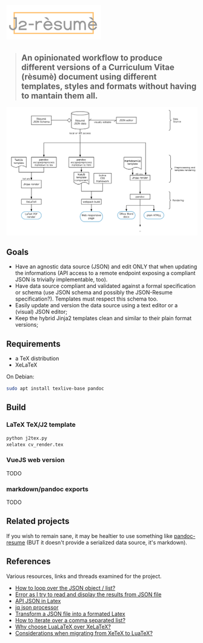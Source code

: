 <h1>
<img src=".meta/name.svg" alt="j2-resume" width="250">
</h1>

> ## An opinionated workflow to produce different versions of a Curriculum Vitae (rèsumè) document using different templates, styles and formats without having to mantain them all.

![Architecture](.meta/flow.svg)

## Goals

- Have an agnostic data source (JSON) and edit ONLY that when updating the informations (API access to a remote endpoint exposing a compliant JSON is trivially implementable, too).
- Have data source compliant and validated against a formal specification or schema (use JSON schema and possibly the JSON-Resume specification?). Templates must respect this schema too.
- Easily update and version the data source using a text editor or a (visual) JSON editor;
- Keep the hybrid Jinja2 templates clean and similar to their plain format versions;


## Requirements

- a TeX distribution
- XeLaTeX

On Debian:

```bash
sudo apt install texlive-base pandoc
```

## Build

### LaTeX TeX/J2 template

```bash
python j2tex.py
xelatex cv_render.tex
```

### VueJS web version

TODO

### markdown/pandoc exports

TODO


## Related projects

If you wish to remain sane, it may be healtier to use something like [pandoc-resume](https://github.com/mszep/pandoc_resume) (BUT it doesn't provide a serialized data source, it's markdown).

## References

Various resources, links and threads examined for the project.

- [How to loop over the JSON object / list?](https://tex.stackexchange.com/questions/489417/how-to-loop-over-the-json-object-list)
- [Error as I try to read and display the results from JSON file](https://tex.stackexchange.com/questions/489395/error-as-i-try-to-read-and-display-the-results-from-json-file/489397#489397)
- [API JSON in Latex](https://tex.stackexchange.com/questions/272401/api-json-in-latex)
- [jq json processor](https://stedolan.github.io/jq/manual/)
- [Transform a JSON file into a formated Latex](https://groups.google.com/forum/#!topic/pandoc-discuss/VBHwMj6IVOY)
- [How to iterate over a comma separated list?](https://tex.stackexchange.com/questions/159118/how-to-iterate-over-a-comma-separated-list)
- [Why choose LuaLaTeX over XeLaTeX?](https://tex.stackexchange.com/questions/126206/why-choose-lualatex-over-xelatex)
- [Considerations when migrating from XeTeX to LuaTeX?](https://tex.stackexchange.com/questions/23598/considerations-when-migrating-from-xetex-to-luatex)
